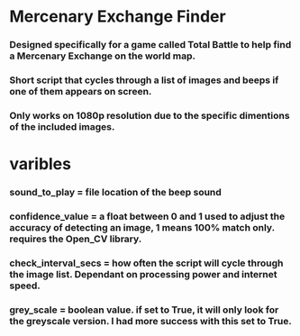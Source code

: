 # Mercenary Exchange Finder
### Designed specifically for a game called Total Battle to help find a Mercenary Exchange on the world map.
### Short script that cycles through a list of images and beeps if one of them appears on screen.
### Only works on 1080p resolution due to the specific dimentions of the included images.

# varibles
### sound_to_play = file location of the beep sound
### confidence_value = a float between 0 and 1 used to adjust the accuracy of detecting an image, 1 means 100% match only. requires the Open_CV library.
### check_interval_secs = how often the script will cycle through the image list. Dependant on processing power and internet speed.
### grey_scale = boolean value. if set to True, it will only look for the greyscale version. I had more success with this set to True.

